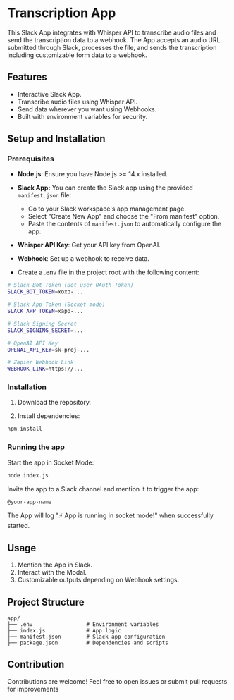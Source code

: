 # Transcription App

This Slack App integrates with Whisper API to transcribe audio files and send the transcription data to a webhook. The App accepts an audio URL submitted through Slack, processes the file, and sends the transcription including customizable form data to a webhook.

## Features
- Interactive Slack App.
- Transcribe audio files using Whisper API.
- Send data wherever you want using Webhooks.
- Built with environment variables for security.

## Setup and Installation

### Prerequisites
- **Node.js**: Ensure you have Node.js >= 14.x installed.
- **Slack App:** You can create the Slack app using the provided `manifest.json` file:
   - Go to your Slack workspace's app management page.
   - Select "Create New App" and choose the "From manifest" option.
   - Paste the contents of `manifest.json` to automatically configure the app.
- **Whisper API Key**: Get your API key from OpenAI.
- **Webhook**: Set up a webhook to receive data.

- Create a .env file in the project root with the following content:
```bash
# Slack Bot Token (Bot user OAuth Token)
SLACK_BOT_TOKEN=xoxb-...

# Slack App Token (Socket mode)
SLACK_APP_TOKEN=xapp-...

# Slack Signing Secret
SLACK_SIGNING_SECRET=...

# OpenAI API Key
OPENAI_API_KEY=sk-proj-...

# Zapier Webhook Link
WEBHOOK_LINK=https://...
```
### Installation

1. Download the repository.

2. Install dependencies:
```bash
npm install
 ```

### Running the app

Start the app in Socket Mode:

```bash
node index.js
```

Invite the app to a Slack channel and mention it to trigger the app:

```bash
@your-app-name
```

The App will log "⚡️ App is running in socket mode!" when successfully started.

## Usage

1. Mention the App in Slack.
2. Interact with the Modal.
3. Customizable outputs depending on Webhook settings.

## Project Structure

```
app/
├── .env                 # Environment variables
├── index.js             # App logic
├── manifest.json        # Slack app configuration
├── package.json         # Dependencies and scripts
```

## Contribution

Contributions are welcome! Feel free to open issues or submit pull requests for improvements
